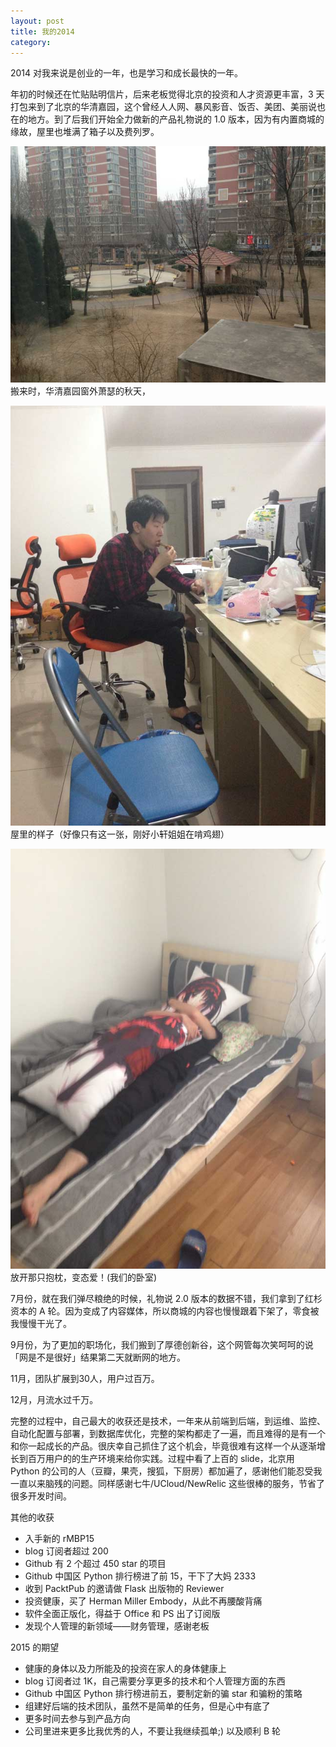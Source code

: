 ```yaml
---
layout: post
title: 我的2014
category: 
---
```


2014 对我来说是创业的一年，也是学习和成长最快的一年。

年初的时候还在忙贴贴明信片，后来老板觉得北京的投资和人才资源更丰富，3 天打包来到了北京的华清嘉园，这个曾经人人网、暴风影音、饭否、美团、美丽说也在的地方。到了后我们开始全力做新的产品礼物说的 1.0 版本，因为有内置商城的缘故，屋里也堆满了箱子以及费列罗。

![萧瑟的秋天](/assets/images/hqjy-winter.jpg)
搬来时，华清嘉园窗外萧瑟的秋天，

![屋里的样子](/assets/images/hqjy-inner.jpg)
屋里的样子（好像只有这一张，刚好小轩姐姐在啃鸡翅）

![抱枕小爱](/assets/images/hqjy-bedroom.jpg)
放开那只抱枕，变态爱！(我们的卧室)

7月份，就在我们弹尽粮绝的时候，礼物说 2.0 版本的数据不错，我们拿到了红杉资本的 A 轮。因为变成了内容媒体，所以商城的内容也慢慢跟着下架了，零食被我慢慢干光了。

9月份，为了更加的职场化，我们搬到了厚德创新谷，这个网管每次笑呵呵的说「网是不是很好」结果第二天就断网的地方。

11月，团队扩展到30人，用户过百万。

12月，月流水过千万。

完整的过程中，自己最大的收获还是技术，一年来从前端到后端，到运维、监控、自动化配置与部署，到数据库优化，完整的架构都走了一遍，而且难得的是有一个和你一起成长的产品。很庆幸自己抓住了这个机会，毕竟很难有这样一个从逐渐增长到百万用户的的生产环境来给你实践。过程中看了上百的 slide，北京用 Python 的公司的人（豆瓣，果壳，搜狐，下厨房）都加遍了，感谢他们能忍受我一直以来脑残的问题。同样感谢七牛/UCloud/NewRelic 这些很棒的服务，节省了很多开发时间。

其他的收获

- 入手新的 rMBP15
- blog 订阅者超过 200
- Github 有 2 个超过 450 star 的项目
- Github 中国区 Python 排行榜进了前 15，干下了大妈 2333
- 收到 PacktPub 的邀请做 Flask 出版物的 Reviewer
- 投资健康，买了 Herman Miller Embody，从此不再腰酸背痛
- 软件全面正版化，得益于 Office 和 PS 出了订阅版
- 发现个人管理的新领域——财务管理，感谢老板

2015 的期望

- 健康的身体以及力所能及的投资在家人的身体健康上
- blog 订阅者过 1K，自己需要分享更多的技术和个人管理方面的东西
- Github 中国区 Python 排行榜进前五，要制定新的骗 star 和骗粉的策略
- 组建好后端的技术团队，虽然不是简单的任务，但是心中有底了
- 更多时间去参与到产品方向
- 公司里进来更多比我优秀的人，不要让我继续孤单;) 以及顺利 B 轮

